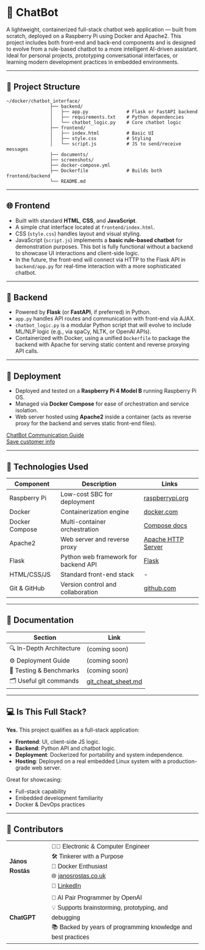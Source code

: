 # 🤖 ChatBot

A lightweight, containerized full-stack chatbot web application — built from scratch, deployed on a Raspberry Pi 
using Docker and Apache2. This project includes both front-end and back-end 
components and is designed to evolve from a rule-based chatbot to a more intelligent AI-driven assistant. 
Ideal for personal projects, prototyping conversational interfaces, 
or learning modern development practices in embedded environments.

---

## 📁 Project Structure

```
~/docker/chatbot_interface/
                ├── backend/
                │   ├── app.py              # Flask or FastAPI backend
                │   ├── requirements.txt    # Python dependencies
                │   └── chatbot_logic.py    # Core chatbot logic
                ├── frontend/
                │   ├── index.html          # Basic UI
                │   ├── style.css           # Styling
                │   └── script.js           # JS to send/receive messages
                ├── documents/
                ├── screenshots/
                ├── docker-compose.yml
                ├── Dockerfile              # Builds both frontend/backend
                └── README.md
```

---

## 🌐 Frontend

- Built with standard **HTML**, **CSS**, and **JavaScript**.
- A simple chat interface located at `frontend/index.html`.
- CSS (`style.css`) handles layout and visual styling.
- JavaScript (`script.js`) implements a **basic rule-based chatbot** for demonstration purposes. This bot is fully functional without a backend to showcase UI interactions and client-side logic.
- In the future, the front-end will connect via HTTP to the Flask API in `backend/app.py` for real-time interaction with a more sophisticated chatbot.

---

## 🧠 Backend

- Powered by **Flask** (or **FastAPI**, if preferred) in Python.
- `app.py` handles API routes and communication with front-end via AJAX.
- `chatbot_logic.py` is a modular Python script that will evolve to include ML/NLP logic (e.g., via spaCy, NLTK, or OpenAI APIs).
- Containerized with Docker, using a unified `Dockerfile` to package the backend with Apache for serving static content and reverse proxying API calls.

---

## 🚀 Deployment

- Deployed and tested on a **Raspberry Pi 4 Model B** running Raspberry Pi OS.
- Managed via **Docker Compose** for ease of orchestration and service isolation.
- Web server hosted using **Apache2** inside a container (acts as reverse proxy for the backend and serves static front-end files).

[ChatBot Communication Guide](documents/chatbot_comm.md)<br/>
[Save customer info](documents/Save_customer_info.md)



---

## 📄 Technologies Used

| Component       | Description | Links |
|----------------|-------------|-------|
| Raspberry Pi   | Low-cost SBC for deployment | [raspberrypi.org](https://www.raspberrypi.com) |
| Docker         | Containerization engine | [docker.com](https://www.docker.com) |
| Docker Compose | Multi-container orchestration | [Compose docs](https://docs.docker.com/compose/) |
| Apache2        | Web server and reverse proxy | [Apache HTTP Server](https://httpd.apache.org) |
| Flask          | Python web framework for backend API | [Flask](https://flask.palletsprojects.com) |
| HTML/CSS/JS    | Standard front-end stack | - |
| Git & GitHub   | Version control and collaboration | [github.com](https://github.com) |





---
## 📌 Documentation

| Section                     | 	Link                                                                                                 |
|-----------------------------|-------------------------------------------------------------------------------------------------------|
| 🔍 In-Depth Architecture    | (coming soon)                                                                                         |
| ⚙️ Deployment Guide	        | (coming soon)                                                                                         |
| 🧪 Testing & Benchmarks	    | (coming soon)                                                                                         |
| 🗂️ Useful git commands     |  [git_cheat_sheet.md](https://github.com/Janos11/Robot_Web_Controller/blob/master/git_cheat_sheet.md) |



---

## 💻 Is This Full Stack?

**Yes.** This project qualifies as a full-stack application:

- **Frontend**: UI, client-side JS logic.
- **Backend**: Python API and chatbot logic.
- **Deployment**: Dockerized for portability and system independence.
- **Hosting**: Deployed on a real embedded Linux system with a production-grade web server.

Great for showcasing:
- Full-stack capability
- Embedded development familiarity
- Docker & DevOps practices




---
## 🤝 Contributors

<table style="font-family: Arial, sans-serif; line-height: 1.6;">
  <tr>
    <td><strong>János Rostás</strong></td>
    <td>
      👨‍💻 Electronic & Computer Engineer<br>
      🛠️ Tinkerer with a Purpose<br>
      🐳 Docker Enthusiast<br>
      🌐 <a href="https://janosrostas.co.uk" target="_blank">janosrostas.co.uk</a><br>
      🔗 <a href="https://www.linkedin.com/in/janos-rostas/" target="_blank">LinkedIn</a>
    </td>
  </tr>
  <tr>
    <td><strong>ChatGPT</strong></td>
    <td>
      🤖 AI Pair Programmer by OpenAI<br>
      💡 Supports brainstorming, prototyping, and debugging<br>
      📚 Backed by years of programming knowledge and best practices
    </td>
  </tr>
</table>
